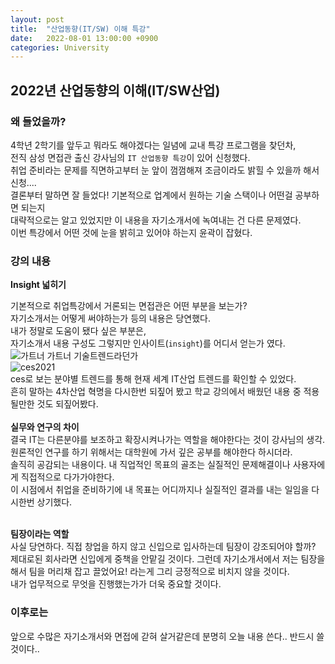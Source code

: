```yaml
---
layout: post
title:  "산업동향(IT/SW) 이해 특강"
date:   2022-08-01 13:00:00 +0900
categories: University
---
```


## 2022년 산업동향의 이해(IT/SW산업)
  
  
### 왜 들었을까?
  4학년 2학기를 앞두고 뭐라도 해야겠다는 일념에 교내 특강 프로그램을 찾던차,  
  전직 삼성 면접관 출신 강사님의 `IT 산업동향 특강`이 있어 신청했다.  
  취업 준비라는 문제를 직면하고부터 눈 앞이 껌껌해져 조금이라도 밝힐 수 있을까 해서 신청....  
  결론부터 말하면 잘 들었다! 기본적으로 업계에서 원하는 기술 스택이나 어떤걸 공부하면 되는지  
  대략적으로는 알고 있었지만 이 내용을 자기소개서에 녹여내는 건 다른 문제였다.  
  이번 특강에서 어떤 것에 눈을 밝히고 있어야 하는지 윤곽이 잡혔다.

### 강의 내용
**Insight 넓히기**

  기본적으로 취업특강에서 거론되는 면접관은 어떤 부분을 보는가?  
  자기소개서는 어떻게 써야하는가 등의 내용은 당연했다.  
  내가 정말로 도움이 됐다 싶은 부분은,  
  자기소개서 내용 구성도 그렇지만 인사이트(`insight`)를 어디서 얻는가 였다.  
  ![가트너]({{site.baseurl}}/assets/images/0801/가트너.jpg)
  가트너 기술트렌드라던가  
  ![ces2021]({{site.baseurl}}/assets/images/0801/ces2021.jpg)  
  ces로 보는 분야별 트렌드를 통해 현재 세계 IT산업 트렌드를 확인할 수 있었다.  
  흔히 말하는 4차산업 혁명을 다시한번 되짚어 봤고 학교 강의에서 배웠던 내용 중 적용될만한 것도 되짚어봤다.    
  <br/> 
**실무와 연구의 차이**  
  결국 IT는 다른분야를 보조하고 확장시켜나가는 역할을 해야한다는 것이 강사님의 생각.  
  원론적인 연구를 하기 위해서는 대학원에 가서 깊은 공부를 해야한다 하시더라.  
  솔직히 공감되는 내용이다. 내 직업적인 목표의 골조는 실질적인 문제해결이나 사용자에게 직접적으로 다가가야한다.  
  이 시점에서 취업을 준비하기에 내 목표는 어디까지나 실질적인 결과를 내는 일임을 다시한번 상기했다.   
 <br/>

**팀장이라는 역할**  
  사실 당연하다. 직접 창업을 하지 않고 신입으로 입사하는데 팀장이 강조되어야 할까?  
  제대로된 회사라면 신입에게 중책을 안맡길 것이다. 그런데 자기소개서에서 저는 팀장을 해서 팀을 머리채 잡고 끌었어요! 라는게 그리 긍정적으로 비치지 않을 것이다.  
  내가 업무적으로 무엇을 진행했는가가 더욱 중요할 것이다.  

### 이후로는
  앞으로 수많은 자기소개서와 면접에 갇혀 살거같은데 분명히 오늘 내용 쓴다.. 반드시 쓸 것이다..

